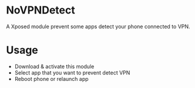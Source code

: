 # NoVPNDetect
A Xposed module prevent some apps detect your phone connected to VPN.

# Usage
 - Download & activate this module
 - Select app that you want to prevent detect VPN
 - Reboot phone or relaunch app